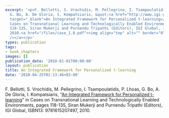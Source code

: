 ```yaml
---
excerpt: '<p>F. Bellotti, S. Vrochidis, M. Pellegrino, I. Tsampoulatidis, P. Lhoas,
  G. Bo, A. De Gloria, I. Kompatsiaris, &quot;<a href="http://www.igi-global.com/Bookstore/Chapter.aspx?TitleId=42163"
  target="_blank">An Integrated Framework for Personalized t-learning</a>&quot; in
  Cases on Transnational Learning and Technologically Enabled Environments, pages
  118-135, Siran Mukerji and Purnendu Tripathi (Editors), IGI Global, ISBN13: 9781615207497,
  2010.<a href="/files/case_1.8.pdf"><img align="top" alt="" border="0" src="/files/pdf/pdf.png"
  /></a></p>'
types: publication
tags:
- book_chapters
images: []
publication_date: '2010-01-01T00:00:00'
layout: publication
title: An Integrated Framework for Personalized t-learning
date: '2010-04-25T01:13:46+03:00'
---
```

<p>F. Bellotti, S. Vrochidis, M. Pellegrino, I. Tsampoulatidis, P. Lhoas, G. Bo, A. De Gloria, I. Kompatsiaris, &quot;<a href="http://www.igi-global.com/Bookstore/Chapter.aspx?TitleId=42163" target="_blank">An Integrated Framework for Personalized t-learning</a>&quot; in Cases on Transnational Learning and Technologically Enabled Environments, pages 118-135, Siran Mukerji and Purnendu Tripathi (Editors), IGI Global, ISBN13: 9781615207497, 2010.<a href="/files/case_1.8.pdf"><img align="top" alt="" border="0" src="/files/pdf/pdf.png" /></a></p>
